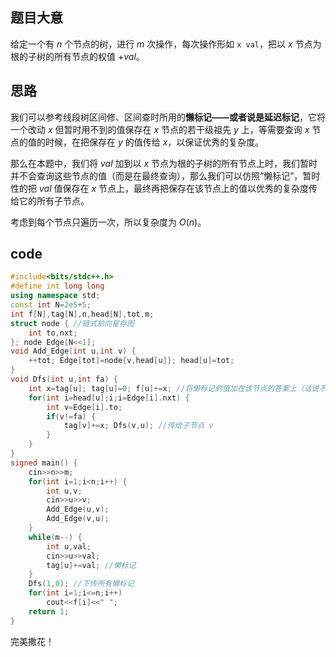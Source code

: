 ## 题目大意
给定一个有 $n$ 个节点的树，进行 $m$ 次操作，每次操作形如 ``x val``，把以 $x$ 节点为根的子树的所有节点的权值 $+val$。
## 思路
我们可以参考线段树区间修、区间查时所用的****懒标记——或者说是延迟标记****，它将一个改动 $x$ 但暂时用不到的值保存在 $x$ 节点的若干级祖先 $y$ 上，等需要查询 $x$ 节点的值的时候，在把保存在 $y$ 的值传给 $x$，以保证优秀的复杂度。

那么在本题中，我们将 $val$ 加到以 $x$ 节点为根的子树的所有节点上时，我们暂时并不会查询这些节点的值（而是在最终查询），那么我们可以仿照“懒标记”，暂时性的把 $val$ 值保存在 $x$ 节点上，最终再把保存在该节点上的值以优秀的复杂度传给它的所有子节点。

考虑到每个节点只遍历一次，所以复杂度为 $O(n)$。

## code
```cpp
#include<bits/stdc++.h>
#define int long long
using namespace std;
const int N=2e5+5;
int f[N],tag[N],n,head[N],tot,m;
struct node { //链式前向星存图
	int to,nxt;
}; node Edge[N<<1];
void Add_Edge(int u,int v) {
	++tot; Edge[tot]=node{v,head[u]}; head[u]=tot;
}
void Dfs(int u,int fa) { 
	int x=tag[u]; tag[u]=0; f[u]+=x; //将懒标记的值加在该节点的答案上（话说不区分 tag 和 f也行）
	for(int i=head[u];i;i=Edge[i].nxt) {
		int v=Edge[i].to; 
		if(v!=fa) {
			tag[v]+=x; Dfs(v,u); //传给子节点 v
		}
	}
}
signed main() {
	cin>>n>>m;
	for(int i=1;i<n;i++) {
		int u,v;
		cin>>u>>v;
		Add_Edge(u,v);
		Add_Edge(v,u);
	}
	while(m--) {
		int u,val;
		cin>>u>>val;
		tag[u]+=val; //懒标记
	}
	Dfs(1,0); //下传所有懒标记
	for(int i=1;i<=n;i++)
		cout<<f[i]<<" ";
	return 1;
}
```
完美撒花！